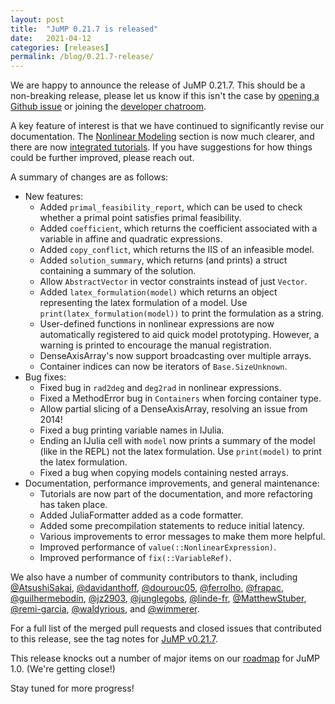 ```yaml
---
layout: post
title:  "JuMP 0.21.7 is released"
date:   2021-04-12
categories: [releases]
permalink: /blog/0.21.7-release/
---
```


We are happy to announce the release of JuMP 0.21.7. This should be a
non-breaking release, please let us know if this isn't the case by
[opening a Github issue](https://github.com/jump-dev/JuMP.jl/issues/new/choose)
or joining the [developer chatroom](https://gitter.im/JuliaOpt/JuMP-dev).

A key feature of interest is that we have continued to significantly revise our
documentation. The [Nonlinear Modeling](https://jump.dev/JuMP.jl/v0.21.7/manual/nlp/#Nonlinear-Modeling) 
section is now much clearer, and there are now [integrated tutorials](https://jump.dev/JuMP.jl/v0.21.7/tutorials/Getting%20started/an_introduction_to_julia/).
If you have suggestions for how things could be further improved, please reach 
out.

A summary of changes are as follows:

- New features:
  * Added `primal_feasibility_report`, which can be used to check whether a
    primal point satisfies primal feasibility.
  * Added `coefficient`, which returns the coefficient associated with a
    variable in affine and quadratic expressions.
  * Added `copy_conflict`, which returns the IIS of an infeasible model.
  * Added `solution_summary`, which returns (and prints) a struct containing a
    summary of the solution.
  * Allow `AbstractVector` in vector constraints instead of just `Vector`.
  * Added `latex_formulation(model)` which returns an object representing the
    latex formulation of a model. Use `print(latex_formulation(model))` to print
    the formulation as a string.
  * User-defined functions in nonlinear expressions are now automatically
    registered to aid quick model prototyping. However, a warning is printed to
    encourage the manual registration.
  * DenseAxisArray's now support broadcasting over multiple arrays.
  * Container indices can now be iterators of `Base.SizeUnknown`.
- Bug fixes:
  * Fixed bug in `rad2deg` and `deg2rad` in nonlinear expressions.
  * Fixed a MethodError bug in `Containers` when forcing container type.
  * Allow partial slicing of a DenseAxisArray, resolving an issue from 2014!
  * Fixed a bug printing variable names in IJulia.
  * Ending an IJulia cell with `model` now prints a summary of the model (like
    in the REPL) not the latex formulation. Use `print(model)` to print the latex
    formulation.
  * Fixed a bug when copying models containing nested arrays.
- Documentation, performance improvements, and general maintenance:
  * Tutorials are now part of the documentation, and more refactoring has taken
    place.
  * Added JuliaFormatter added as a code formatter.
  * Added some precompilation statements to reduce initial latency.
  * Various improvements to error messages to make them more helpful.
  * Improved performance of `value(::NonlinearExpression)`.
  * Improved performance of `fix(::VariableRef)`.

We also have a number of community contributors to thank, including
[@AtsushiSakai](https://github.com/AtsushiSakai),
[@davidanthoff](https://github/com/davidanthoff),
[@dourouc05](https://github.com/dourouc05),
[@ferrolho](https://github/com/ferrolho),
[@frapac](https://github/com/frapac),
[@guilhermebodin](https://github.com/guilhermebodin),
[@jz2903](https://github.com/jz2903),
[@junglegobs](https://github/com/junglegobs),
[@linde-fr](https://github.com/linde-fr),
[@MatthewStuber](https://github.com/MatthewStuber),
[@remi-garcia](https://github/com/remi-garcia),
[@waldyrious](https://github.com/waldyrious), and
[@wimmerer](https://github.com/wimmerer).

For a full list of the merged pull requests and closed issues that contributed
to this release, see the tag notes for [JuMP v0.21.7](https://github.com/jump-dev/JuMP.jl/releases/tag/v0.21.7).

This release knocks out a number of major items on our
[roadmap](https://jump.dev/JuMP.jl/v0.21.7/developers/roadmap/) for JuMP 1.0. 
(We're getting close!)

Stay tuned for more progress!
